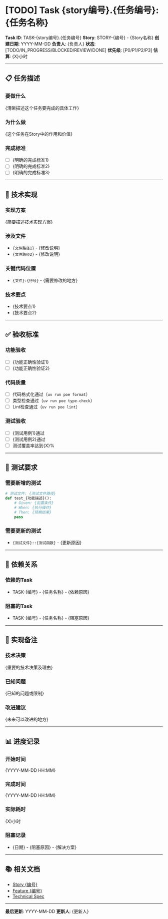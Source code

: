 # [TODO] Task {story编号}.{任务编号}: {任务名称}

**Task ID**: TASK-{story编号}.{任务编号}
**Story**: STORY-{编号} - {Story名称}
**创建日期**: YYYY-MM-DD
**负责人**: {负责人}
**状态**: [TODO/IN_PROGRESS/BLOCKED/REVIEW/DONE]
**优先级**: [P0/P1/P2/P3]
**估算**: {X}小时

---

## 📋 任务描述

### 要做什么
{清晰描述这个任务要完成的具体工作}

### 为什么做
{这个任务在Story中的作用和价值}

### 完成标准
- [ ] {明确的完成标准1}
- [ ] {明确的完成标准2}
- [ ] {明确的完成标准3}

---

## 🔧 技术实现

### 实现方案
{简要描述技术实现方案}

### 涉及文件
- `{文件路径1}` - {修改说明}
- `{文件路径2}` - {修改说明}

### 关键代码位置
- `{文件}:{行号}` - {需要修改的地方}

### 技术要点
- {技术要点1}
- {技术要点2}

---

## ✅ 验收标准

### 功能验收
- [ ] {功能正确性验证1}
- [ ] {功能正确性验证2}

### 代码质量
- [ ] 代码格式化通过（`uv run poe format`）
- [ ] 类型检查通过（`uv run poe type-check`）
- [ ] Lint检查通过（`uv run poe lint`）

### 测试验收
- [ ] {测试用例1}通过
- [ ] {测试用例2}通过
- [ ] 测试覆盖率达到{X}%

---

## 🧪 测试要求

### 需要新增的测试
```python
# 测试文件: {测试文件路径}
def test_{功能描述}():
    # Given: {前置条件}
    # When: {执行操作}
    # Then: {预期结果}
    pass
```

### 需要更新的测试
- `{测试文件}::{测试函数}` - {更新原因}

---

## 🔗 依赖关系

### 依赖的Task
- TASK-{编号} - {任务名称} - {依赖原因}

### 阻塞的Task
- TASK-{编号} - {任务名称} - {阻塞原因}

---

## 📝 实现备注

### 技术决策
{重要的技术决策及理由}

### 已知问题
{已知的问题或限制}

### 改进建议
{未来可以改进的地方}

---

## 📊 进度记录

### 开始时间
{YYYY-MM-DD HH:MM}

### 完成时间
{YYYY-MM-DD HH:MM}

### 实际耗时
{X}小时

### 阻塞记录
- {日期} - {阻塞原因} - {解决方案}

---

## 📚 相关文档

- [Story {编号}](../../product/epics/epic-{编号}/story-{编号}.md)
- [Feature {编号}](../../product/epics/epic-{编号}/feature-{编号}.md)
- [Technical Spec](../../product/specs/{spec名称}.md)

---

**最后更新**: YYYY-MM-DD
**更新人**: {更新人}
